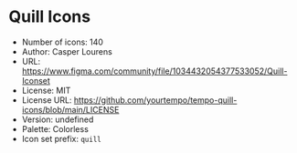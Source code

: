 # Quill Icons

- Number of icons: 140
- Author: Casper Lourens
- URL: https://www.figma.com/community/file/1034432054377533052/Quill-Iconset
- License: MIT
- License URL: https://github.com/yourtempo/tempo-quill-icons/blob/main/LICENSE
- Version: undefined
- Palette: Colorless
- Icon set prefix: `quill`
